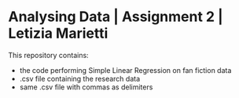 # Analysing Data | Assignment 2 | Letizia Marietti

This repository contains:
- the code performing Simple Linear Regression on fan fiction data 
- .csv file containing the research data
- same .csv file with commas as delimiters

